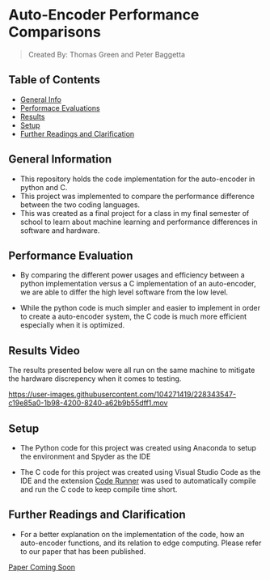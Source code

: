 # Auto-Encoder Performance Comparisons
> Created By: Thomas Green and Peter Baggetta

## Table of Contents
* [General Info](#general-information)
* [Performace Evaluations](#performance-evaluations)
* [Results](#results-video)
* [Setup](#setup)
* [Further Readings and Clarification](#further-readings-and-clarification)

## General Information
- This repository holds the code implementation for the auto-encoder in python and C.
- This project was implemented to compare the performance difference between the two coding languages. 
- This was created as a final project for a class in my final semester of school to learn about machine learning and performance differences in software and hardware.

## Performance Evaluation
- By comparing the different power usages and efficiency between a python implementation versus a C implementation of an auto-encoder, we are able to differ the high level software from the low level.

- While the python code is much simpler and easier to implement in order to create a auto-encoder system, the C code is much more efficient especially when it is optimized.

## Results Video
The results presented below were all run on the same machine to mitigate the hardware discrepency when it comes to testing.


https://user-images.githubusercontent.com/104271419/228343547-c19e85a0-1b98-4200-8240-a62b9b55dff1.mov

## Setup
- The Python code for this project was created using Anaconda to setup the environment and Spyder as the IDE

- The C code for this project was created using Visual Studio Code as the IDE and the extension [Code Runner](https://github.com/formulahendry/vscode-code-runner) was used to automatically compile and run the C code to keep compile time short.

## Further Readings and Clarification
- For a better explanation on the implementation of the code, how an auto-encoder functions, and its relation to edge computing. Please refer to our paper that has been published.

[Paper Coming Soon]()
